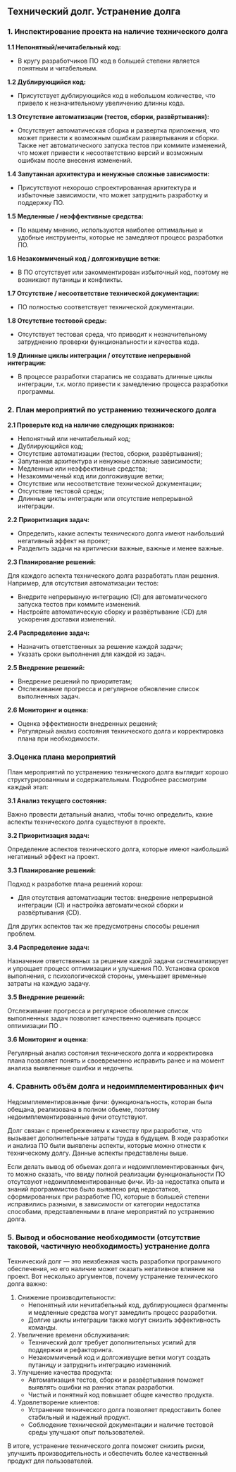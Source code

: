 ## Технический долг. Устранение долга
### 1. Инспектирование проекта на наличие технического долга

__1.1 Непонятный/нечитабельный код:__
- В кругу разработчиков ПО код в большей степени является понятным и читабельным.

__1.2 Дублирующийся код:__
- Присутствует дублирующийся код в небольшом количестве, что привело к незначительному увеличению длинны кода.

__1.3 Отсутствие автоматизации (тестов, сборки, развёртывания):__
- Отсутствует автоматическая сборка и развертка приложения, что может привести к возможным ошибкам развертывания и сборки. Также нет автоматического запуска тестов при коммите изменений, что может привести к несоответствию версий и возможным ошибкам после внесения изменений.
  
__1.4 Запутанная архитектура и ненужные сложные зависимости:__
- Присутствуют нехорошо спроектированная архитектура и избыточные зависимости, что может затруднить разработку и поддержку ПО.
  
__1.5 Медленные / неэффективные средства:__
- По нашему мнению, используются наиболее оптимальные и удобные инструменты, которые не замедляют процесс разработки ПО.

__1.6 Незакоммиченый код / долгоживущие ветки:__
- В ПО отсутствует или закомментирован избыточный код, поэтому не возникают путаницы и конфликты.
  
__1.7 Отсутствие / несоответствие технической документации:__
- ПО полностью соответствует технической документации.
  
__1.8 Отсутствие тестовой среды:__
- Отсутствует тестовая среда, что приводит к незначительному затруднению  проверки функциональности и качества кода.
  
__1.9 Длинные циклы интеграции / отсутствие непрерывной интеграции:__
- В процессе разработки старались не создавать длинные циклы интеграции, т.к. могло привести к замедлению процесса разработки программы.

### 2. План мероприятий по устранению технического долга
__2.1 Проверьте код на наличие следующих признаков:__
- Непонятный или нечитабельный код;
- Дублирующийся код;
- Отсутствие автоматизации (тестов, сборки, развёртывания);
- Запутанная архитектура и ненужные сложные зависимости;
- Медленные или неэффективные средства;
- Незакоммиченый код или долгоживущие ветки;
- Отсутствие или несоответствие технической документации;
- Отсутствие тестовой среды;
- Длинные циклы интеграции или отсутствие непрерывной интеграции.

__2.2 Приоритизация задач:__
- Определить, какие аспекты технического долга имеют наибольший негативный эффект на проект;
- Разделить задачи на критически важные, важные и менее важные.
   
__2.3 Планирование решений:__
   
Для каждого аспекта технического долга разработать план решения. Например, для отсутствия автоматизации тестов:

- Внедрите непрерывную интеграцию (CI) для автоматического запуска тестов при коммите изменений.
- Настройте автоматическую сборку и развёртывание (CD) для ускорения доставки изменений.
   
__2.4 Распределение задач:__

- Назначить ответственных за решение каждой задачи;
- Указать сроки выполнения для каждой из задач.
   
__2.5 Внедрение решений:__

- Внедрение решений по приоритетам;
- Отслеживание прогресса и регулярное обновление список выполненных задач.
   
__2.6 Мониторинг и оценка:__

- Оценка эффективности внедренных решений;
- Регулярный анализ состояния технического долга и корректировка плана при необходимости.

### 3.Оценка плана мероприятий

План мероприятий по устранению технического долга выглядит хорошо структурированным и содержательным. Подробнее рассмотрим каждый этап:

__3.1 Анализ текущего состояния:__

Важно провести детальный анализ, чтобы точно определить, какие аспекты технического долга существуют в проекте.

__3.2 Приоритизация задач:__

Определение аспектов технического долга, которые  имеют наибольший негативный эффект на проект.

__3.3 Планирование решений:__

Подход к разработке плана решений хорош:
      
- Для отсутствия автоматизации тестов: внедрение непрерывной интеграции (CI) и настройка автоматической сборки и развёртывания (CD).
      
Для других аспектов так же предусмотрены способы решения проблем.

__3.4 Распределение задач:__

Назначение ответственных за решение каждой задачи систематизирует и упрощает процесс оптимизации и улучшения ПО. Установка  сроков выполнения, с психологической стороны, уменьшает временные затраты на каждую задачу.

__3.5 Внедрение решений:__
      
Отслеживание прогресса и регулярное обновление список выполненных задач позволяет качественно оценивать процесс оптимизации ПО .

__3.6 Мониторинг и оценка:__
      
Регулярный анализ состояния технического долга и корректировка плана позволяет понять и своевременно исправить ранее и на момент анализа  выявленные ошибки и недочеты.

### 4. Сравнить объём долга и недоимплементированных фич
   
Недоимплементированные фичи: функциональность, которая была обещана, реализована в полном обьеме, поэтому недоимплементированные фичи отсутствуют.
   
Долг связан с пренебрежением к качеству при разработке, что вызывает дополнительные затраты труда в будущем. В ходе разработки и анализа ПО были выявлены аспекты, которые можно отнести к техническому долгу. Данные аспекты представлены выше.
   
Если делать вывод об обьемах долга и недоимплементированных фич, то можно сказать, что ввиду полной реализации функциональности ПО отсутсвуют недоимплементированные фичи. Из-за недостатка опыта и знаний  программистов было выявлено ряд недостатков, сформированных при разработке ПО,  которые в большей степени исправились разными, в зависимости от категории недостатка способами, представленными в плане мероприятий по устранению долга.

### 5. Вывод и обоснование необходимости (отсутствие таковой, частичную необходимость) устранение долга

Технический долг — это неизбежная часть разработки программного обеспечения, но его наличие может оказать негативное влияние на проект. Вот несколько аргументов, почему устранение технического долга важно:
1.	Снижение производительности:
      -	Непонятный или нечитабельный код, дублирующиеся фрагменты и медленные средства могут замедлить процесс разработки.
      -	Долгие циклы интеграции также могут снизить эффективность команды.
2.	Увеличение времени обслуживания:
      -	Технический долг требует дополнительных усилий для поддержки и рефакторинга.
      -	Незакоммиченый код и долгоживущие ветки могут создать путаницу и затруднить интеграцию изменений.
3.	Улучшение качества продукта:
      -	Автоматизация тестов, сборки и развёртывания поможет выявлять ошибки на ранних этапах разработки.
      -	Чистый и понятный код повышает общее качество продукта.
4.	Удовлетворение клиентов:
      -	Устранение технического долга позволяет предоставить более стабильный и надежный продукт.
      -	Соблюдение технической документации и наличие тестовой среды улучшают опыт пользователей.
      
В итоге, устранение технического долга поможет снизить риски, улучшить производительность и обеспечить более качественный продукт для пользователей.

